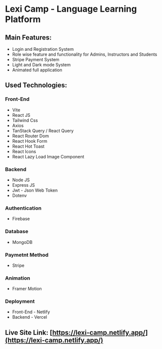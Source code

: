 # Lexi Camp - Language Learning Platform

## Main Features:
* Login and Registration System
* Role wise feature and functionality for Admins, Instructors and Students
* Stripe Payment System
* Light and Dark mode System
* Animated full application

## Used Technologies:
### Front-End
* Vite
* React JS
* Tailwind Css
* Axios
* TanStack Query / React Query
* React Router Dom
* React Hook Form
* React Hot Toast
* React Icons
* React Lazy Load Image Component

### Backend
* Node JS
* Express JS
* Jwt - Json Web Token
* Dotenv

### Authentication
* Firebase

### Database
* MongoDB

### Paymetnt Method
* Stripe

### Animation
* Framer Motion

### Deployment
* Front-End - Netlify
* Backend - Vercel




## Live Site Link: [https://lexi-camp.netlify.app/](https://lexi-camp.netlify.app/)